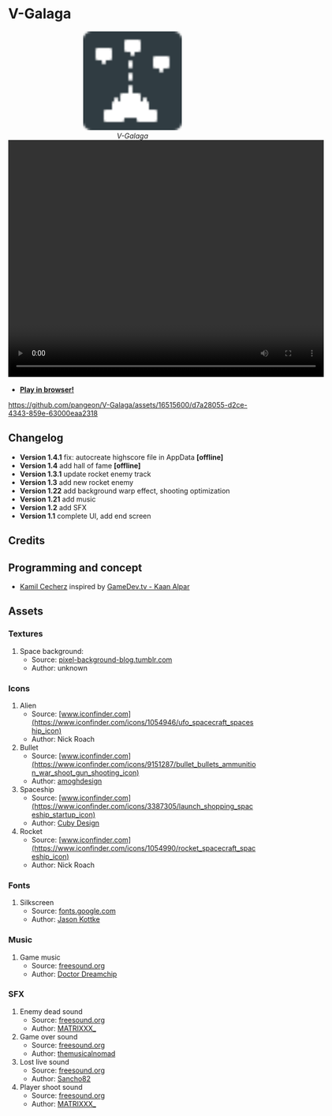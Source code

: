 # V-Galaga

<p align="center">
  <img alt="V-Galaga" src="icon.svg" width="200">
  <br>
	<em>V-Galaga</em>
	<video width="640" height="480" controls>
	<source src="video.mp4" type="video/mp4">
	Your browser does not support the video tag.
	</video>
</p>

* **[Play in browser!](https://cecherz.itch.io/v-galaga)**

https://github.com/pangeon/V-Galaga/assets/16515600/d7a28055-d2ce-4343-859e-63000eaa2318



## Changelog
* **Version 1.4.1** fix: autocreate highscore file in AppData **[offline]**
* **Version 1.4** add hall of fame **[offline]**
* **Version 1.3.1** update rocket enemy track
* **Version 1.3** add new rocket enemy
* **Version 1.22** add background warp effect, shooting optimization
* **Version 1.21** add music
* **Version 1.2** add SFX
* **Version 1.1** complete UI, add end screen

## Credits 

## Programming and concept

* [Kamil Cecherz](https://cecherz.pl/) inspired by [GameDev.tv - Kaan Alpar](https://www.gamedev.tv/p/godot-complete-2d/)

## Assets

### Textures
1) Space background:
	* Source: [pixel-background-blog.tumblr.com](https://pixel-background-blog.tumblr.com/post/67090135214/here-we-go-anon-50-stars-and-skies-backgrounds)
	* Author: unknown

### Icons
1) Alien
	* Source: [www.iconfinder.com](https://www.iconfinder.com/icons/1054946/ufo_spacecraft_spaceship_icon)
	* Author: Nick Roach
2) Bullet
	* Source: [www.iconfinder.com](https://www.iconfinder.com/icons/9151287/bullet_bullets_ammunition_war_shoot_gun_shooting_icon)
	* Author: [amoghdesign](https://www.iconfinder.com/amoghdesign)
3) Spaceship
	* Source: [www.iconfinder.com](https://www.iconfinder.com/icons/3387305/launch_shopping_spaceship_startup_icon)
	* Author: [Cuby Design](https://www.iconfinder.com/WTicon)
4) Rocket
	* Source: [www.iconfinder.com](https://www.iconfinder.com/icons/1054990/rocket_spacecraft_spaceship_icon)
	* Author: Nick Roach

### Fonts
1) Silkscreen
	* Source: [fonts.google.com](https://fonts.google.com/specimen/Silkscreen)
	* Author: [Jason Kottke](https://fonts.google.com/?query=Jason+Kottke)

### Music
1) Game music
	* Source: [freesound.org](https://freesound.org/people/Doctor_Dreamchip/sounds/458087/)
	* Author: [Doctor Dreamchip](https://www.doctordreamchip.com/) 

### SFX
1) Enemy dead sound
	* Source: [freesound.org](https://freesound.org/people/MATRIXXX_/sounds/658266/)
	* Author: [MATRIXXX_](https://freesound.org/people/MATRIXXX_/)
2) Game over sound
	* Source: [freesound.org](https://freesound.org/people/themusicalnomad/sounds/253886/)
	* Author: [themusicalnomad](https://freesound.org/people/themusicalnomad/)
3) Lost live sound
	* Source: [freesound.org](https://freesound.org/people/Sancho82/sounds/78457/)
	* Author: [Sancho82](https://freesound.org/people/Sancho82/)
4) Player shoot sound
	* Source: [freesound.org](https://freesound.org/people/MATRIXXX_/sounds/413057/)
	* Author: [MATRIXXX_](https://freesound.org/people/MATRIXXX_/)
